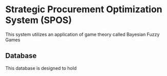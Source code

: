 # Strategic Procurement Optimization System (SPOS)

This system utilizes an application of game theory called Bayesian Fuzzy Games 


## Database
This database is designed to hold 